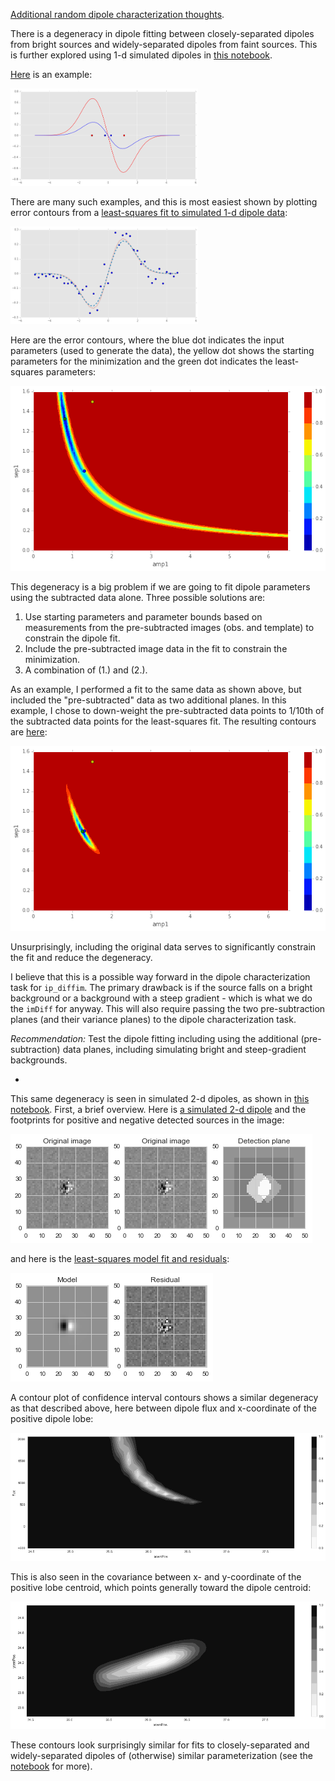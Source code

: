 [Additional random dipole characterization thoughts](README.md).

There is a degeneracy in dipole fitting between closely-separated dipoles from bright sources and widely-separated dipoles from faint sources. This is further explored using 1-d simulated dipoles in [this notebook](notebooks/simple%202-d%20dipole%20plotting%20-%20more%20realistic%20noise.ipynb).

[Here](notebooks/simple%202-d%20dipole%20plotting%20-%20more%20realistic%20noise_files/simple%202-d%20dipole%20plotting%20-%20more%20realistic%20noise_4_0.png) is an example:

<!--
![Figure 1](notebooks/simple%202-d%20dipole%20plotting%20-%20more%20realistic%20noise_files/simple%202-d%20dipole%20plotting%20-%20more%20realistic%20noise_4_0.png)
-->
<img src="notebooks/simple%202-d%20dipole%20plotting%20-%20more%20realistic%20noise_files/simple%202-d%20dipole%20plotting%20-%20more%20realistic%20noise_4_0.png" width=300>

There are many such examples, and this is most easiest shown by plotting error contours from a [least-squares fit to simulated 1-d dipole data](notebooks/simple%202-d%20dipole%20plotting%20-%20more%20realistic%20noise_files/simple%202-d%20dipole%20plotting%20-%20more%20realistic%20noise_7_2.png):

<!--
![Figure2](notebooks/simple%202-d%20dipole%20plotting%20-%20more%20realistic%20noise_files/simple%202-d%20dipole%20plotting%20-%20more%20realistic%20noise_7_2.png)
-->
<img src="notebooks/simple%202-d%20dipole%20plotting%20-%20more%20realistic%20noise_files/simple%202-d%20dipole%20plotting%20-%20more%20realistic%20noise_7_2.png" width=300>

Here are the error contours, where the blue dot indicates the input parameters (used to generate the data), the yellow dot shows the starting parameters for the minimization and the green dot indicates the least-squares parameters:

![Figure2](notebooks/simple%202-d%20dipole%20plotting%20-%20more%20realistic%20noise_files/simple%202-d%20dipole%20plotting%20-%20more%20realistic%20noise_8_1.png)

This degeneracy is a big problem if we are going to fit dipole parameters using the subtracted data alone. Three possible solutions are:

1. Use starting parameters and parameter bounds based on measurements from the pre-subtracted images (obs. and template) to constrain the dipole fit.
2. Include the pre-subtracted image data in the fit to constrain the minimization.
3. A combination of (1.) and (2.).

As an example, I performed a fit to the same data as shown above, but included the "pre-subtracted" data as two additional planes. In this example, I chose to down-weight the pre-subtracted data points to 1/10th of the subtracted data points for the least-squares fit. The resulting contours are [here](notebooks/simple%202-d%20dipole%20plotting%20-%20more%20realistic%20noise_files/simple%202-d%20dipole%20plotting%20-%20more%20realistic%20noise_16_1.png):

![Figure 3](notebooks/simple%202-d%20dipole%20plotting%20-%20more%20realistic%20noise_files/simple%202-d%20dipole%20plotting%20-%20more%20realistic%20noise_16_1.png)

Unsurprisingly, including the original data serves to significantly constrain the fit and reduce the degeneracy.

I believe that this is a possible way forward in the dipole characterization task for `ip_diffim`. The primary drawback is if the source falls on a bright background or a background with a steep gradient - which is what we do the `imDiff` for anyway. This will also require passing the two pre-subtraction planes (and their variance planes) to the dipole characterization task.

*Recommendation:* Test the dipole fitting including using the additional (pre-subtraction) data planes, including simulating bright and steep-gradient backgrounds.

-

This same degeneracy is seen in simulated 2-d dipoles, as shown in [this notebook](notebooks/dipole%20fit%20error%20contours.ipynb). First, a brief overview. Here is [a simulated 2-d dipole](notebooks/dipole%20fit%20error%20contours_files/dipole%20fit%20error%20%20contours_10_3.png) and the footprints for positive and negative detected sources in the image:

![Figure 4](notebooks/dipole%20fit%20error%20contours_files/dipole%20fit%20error%20contours_10_3.png)

and here is the [least-squares model fit and residuals](notebooks/dipole%20fit%20error%20contours_files/dipole%20fit%20error%20contours_10_4.png):

![Figure 5](notebooks/dipole%20fit%20error%20contours_files/dipole%20fit%20error%20contours_10_4.png)

A contour plot of confidence interval contours shows a similar degeneracy as that described above, here between dipole flux and x-coordinate of the positive dipole lobe:

![Figure 6](notebooks/dipole%20fit%20error%20contours_files/dipole%20fit%20error%20contours_32_1.png)

This is also seen in the covariance between x- and y-coordinate of the positive lobe centroid, which points generally toward the dipole centroid:

![Figure 7](notebooks/dipole%20fit%20error%20contours_files/dipole%20fit%20error%20contours_31_1.png)

These contours look surprisingly similar for fits to closely-separated and widely-separated dipoles of (otherwise) similar parameterization (see the [notebook](notebooks/dipole%20fit%20error%20contours.ipynb) for more).